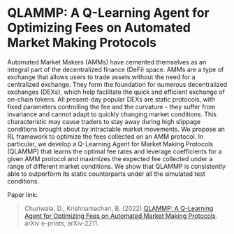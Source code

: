 # QLAMMP: A Q-Learning Agent for Optimizing Fees on Automated Market Making Protocols

Automated Market Makers (AMMs) have cemented themselves as an integral part of the decentralized finance (DeFi) space. AMMs are a type of exchange that allows users to trade assets without the need for a centralized exchange. They form the foundation for numerous decentralized exchanges (DEXs), which help facilitate the quick and efficient exchange of on-chain tokens. All present-day popular DEXs are static protocols, with fixed parameters controlling the fee and the curvature - they suffer from invariance and cannot adapt to quickly changing market conditions. This characteristic may cause traders to stay away during high slippage conditions brought about by intractable market movements. We propose an RL framework to optimize the fees collected on an AMM protocol. In particular, we develop a Q-Learning Agent for Market Making Protocols (QLAMMP) that learns the optimal fee rates and leverage coefficients for a given AMM protocol and maximizes the expected fee collected under a range of different market conditions. We show that QLAMMP is consistently able to outperform its static counterparts under all the simulated test conditions.

Paper link:
> Churiwala, D., Krishnamachari, B. (2022) [QLAMMP: A Q-Learning Agent for Optimizing Fees on Automated Market Making Protocols](https://arxiv.org/abs/2211.14977). arXiv e-prints, arXiv-2211.

